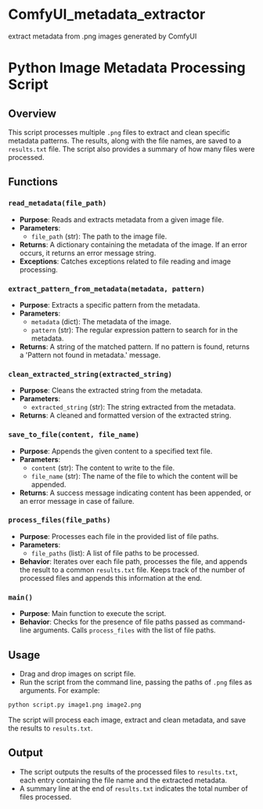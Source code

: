 # ComfyUI_metadata_extractor
extract metadata from .png images generated by ComfyUI

# Python Image Metadata Processing Script

## Overview
This script processes multiple `.png` files to extract and clean specific metadata patterns. The results, along with the file names, are saved to a `results.txt` file. The script also provides a summary of how many files were processed.

## Functions

### `read_metadata(file_path)`
- **Purpose**: Reads and extracts metadata from a given image file.
- **Parameters**:
  - `file_path` (str): The path to the image file.
- **Returns**: A dictionary containing the metadata of the image. If an error occurs, it returns an error message string.
- **Exceptions**: Catches exceptions related to file reading and image processing.

### `extract_pattern_from_metadata(metadata, pattern)`
- **Purpose**: Extracts a specific pattern from the metadata.
- **Parameters**:
  - `metadata` (dict): The metadata of the image.
  - `pattern` (str): The regular expression pattern to search for in the metadata.
- **Returns**: A string of the matched pattern. If no pattern is found, returns a 'Pattern not found in metadata.' message.

### `clean_extracted_string(extracted_string)`
- **Purpose**: Cleans the extracted string from the metadata.
- **Parameters**:
  - `extracted_string` (str): The string extracted from the metadata.
- **Returns**: A cleaned and formatted version of the extracted string.

### `save_to_file(content, file_name)`
- **Purpose**: Appends the given content to a specified text file.
- **Parameters**:
  - `content` (str): The content to write to the file.
  - `file_name` (str): The name of the file to which the content will be appended.
- **Returns**: A success message indicating content has been appended, or an error message in case of failure.

### `process_files(file_paths)`
- **Purpose**: Processes each file in the provided list of file paths.
- **Parameters**:
  - `file_paths` (list): A list of file paths to be processed.
- **Behavior**: Iterates over each file path, processes the file, and appends the result to a common `results.txt` file. Keeps track of the number of processed files and appends this information at the end.

### `main()`
- **Purpose**: Main function to execute the script.
- **Behavior**: Checks for the presence of file paths passed as command-line arguments. Calls `process_files` with the list of file paths.

## Usage
- Drag and drop images on script file.
- Run the script from the command line, passing the paths of `.png` files as arguments. For example:
```bash
python script.py image1.png image2.png
```

The script will process each image, extract and clean metadata, and save the results to `results.txt`.

## Output

- The script outputs the results of the processed files to `results.txt`, each entry containing the file name and the extracted metadata.
- A summary line at the end of `results.txt` indicates the total number of files processed.


